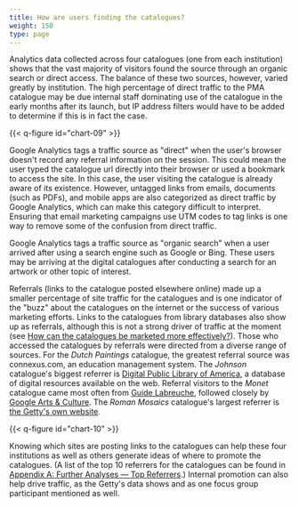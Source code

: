 ```yaml
---
title: How are users finding the catalogues?
weight: 150
type: page
---
```


Analytics data collected across four catalogues (one from each institution) shows that the vast majority of visitors found the source through an organic search or direct access. The balance of these two sources, however, varied greatly by institution. The high percentage of direct traffic to the PMA catalogue may be due internal staff dominating use of the catalogue in the early months after its launch, but IP address filters would have to be added to determine if this is in fact the case.

{{< q-figure id="chart-09" >}}

Google Analytics tags a traffic source as "direct" when the user's browser doesn't record any referral information on the session. This could mean the user typed the catalogue url directly into their browser or used a bookmark to access the site. In this case, the user visiting the catalogue is already aware of its existence. However, untagged links from emails, documents (such as PDFs), and mobile apps are also categorized as direct traffic by Google Analytics, which can make this category difficult to interpret. Ensuring that email marketing campaigns use UTM codes to tag links is one way to remove some of the confusion from direct traffic.

Google Analytics tags a traffic source as "organic search" when a user arrived after using a search engine such as Google or Bing. These users may be arriving at the digital catalogues after conducting a search for an artwork or other topic of interest.

Referrals (links to the catalogue posted elsewhere online) made up a smaller percentage of site traffic for the catalogues and is one indicator of the "buzz" about the catalogues on the internet or the success of various marketing efforts. Links to the catalogues from library databases also show up as referrals, although this is not a strong driver of traffic at the moment (see [How can the catalogues be marketed more effectively?](/marketing-and-demographics/effective-marketing/)). Those who accessed the catalogues by referrals were directed from a diverse range of sources. For the *Dutch Paintings* catalogue, the greatest referral source was connexus.com, an education management system. The *Johnson* catalogue's biggest referrer is [Digital Public Library of America](https://dp.la/), a database of digital resources available on the web. Referral visitors to the *Monet* catalogue came most often from [Guide Labreuche](https://www.labreuche-fournisseurs-artistes-paris.fr/), followed closely by [Google Arts & Culture](https://artsandculture.google.com/). The *Roman Mosaics* catalogue's largest referrer is [the Getty's own website](http://gett.edu/).

{{< q-figure id="chart-10" >}}

Knowing which sites are posting links to the catalogues can help these four institutions as well as others generate ideas of where to promote the catalogues. (A list of the top 10 referrers for the catalogues can be found in [Appendix A: Further Analyses — Top Referrers](/further-analyses/#top-referring-sites).) Internal promotion can also help drive traffic, as the Getty's data shows and as one focus group participant mentioned as well.

